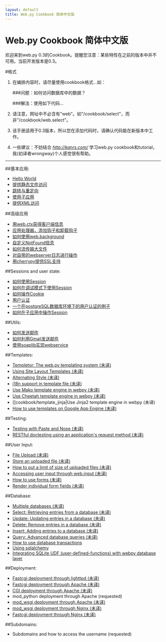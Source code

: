 ```yaml
---
layout: default
title: Web.py Cookbook 简体中文版
---
```


# Web.py Cookbook 简体中文版

欢迎来到web.py 0.3的Cookbook。提醒您注意：某些特性在之前的版本中并不可用。当前开发版本是0.3。

#格式

1. 在编排内容时，请尽量使用cookbook格式...如：
    
    ###问题：如何访问数据库中的数据？
     
    ###解法：使用如下代码...

1. 请注意，网址中不必含有"web"。如"/cookbook/select"，而非"/cookbook/web.select"。

1. 该手册适用于0.3版本，所以您在添加代码时，请确认代码能在新版本中工作。

1. 一些建议：不妨结合 *http://kanrs.com/* 学习web.py cookbook和tutorial，我(初译者wrongway)个人感觉很有帮助。


-------------------------------------------------

##基本应用:
* [Hello World](/cookbook/zh-cn/helloworld)
* [提供静态文件访问](/cookbook/zh-cn/staticfiles)
* [跳转与重定向](/cookbook/zh-cn/redirect+seeother)
* [使用子应用](/cookbook/zh-cn/subapp)
* [提供XML访问](/cookbok/zh-cn/xmlfiles)

##高级应用
* [用web.ctx获得客户端信息](/cookbook/zh-cn/ctx)
* [应用处理器，添加钩子和卸载钩子](/cookbook/zh-cn/application_processors)
* [如何使用web.background](/cookbook/zh-cn/background)
* [自定义NotFound信息](/cookbook/zh-cn/custom_notfound)
* [如何流传输大文件](/cookbook/zh-cn/streaming_large_files)
* [对自带的webserver日志进行操作](/cookbook/zh-cn/logging)
* [用cherrypy提供SSL支持](/cookbook/zh-cn/ssl)

##Sessions and user state:
* [如何使用Session](/cookbook/zh-cn/sessions)
* [如何在调试模式下使用Session](/cookbook/zh-cn/session_with_reloader)
* [如何操作Cookie](/cookbook/zh-cn/cookies)
* [用户认证](/cookbook/zh-cn/userauth)
* [一个在postgreSQL数据库环境下的用户认证的例子](/cookbook/zh-cn/userauthpgsql)
* [如何在子应用中操作Session](/cookbook/zh-cn/sessions_with_subapp)


##Utils:
* [如何发送邮件](/cookbook/zh-cn/sendmail)
* [如何利用Gmail发送邮件](/cookbook/zh-cn/sendmail_using_gmail)
* [使用soaplib实现webservice](/cookbook/zh-cn/webservice)

##Templates:
* [Templetor: The web.py templating system (未译)](http://webpy.org/docs/0.3/templetor )
* [Using Site Layout Templates (未译)](/cookbook/layout_template)
* [Alternating Style (未译)](/cookbook/alternating_style)
* [i18n support in template file (未译)](/cookbook/i18n_support_in_template_file )
* [Use Mako template engine in webpy (未译)](/cookbook/template_mako)
* [Use Cheetah template engine in webpy (未译)](/cookbook/template_cheetah)
* [[cookbook/template_jinja|Use Jinja2 template engine in webpy (未译)
* [How to use templates on Google App Engine (未译)](/cookbook/templates_on_gae)

##Testing:
* [Testing with Paste and Nose (未译)](/cookbook/testing_with_paste_and_nose)
* [RESTful doctesting using an application's request method (未译)](/cookbook/restful_doctesting_using_request)

##User Input:
* [File Upload (未译)](/cookbook/fileupload)
* [Store an uploaded file (未译)](/cookbook/storeupload)
* [How to put a limit of size of uploaded files (未译)](/cookbook/limiting_upload_size)
* [Accessing user input through web.input (未译)](/cookbook/input)
* [How to use forms (未译)](/cookbook/forms)
* [Render individual form fields (未译)](/cookbook/form_fields)

##Database:
* [Multiple databases (未译)](/cookbook/multidbs)
* [Select: Retrieving entries from a database (未译)](/cookbook/select)
* [Update: Updating entries in a database (未译)](/cookbook/update)
* [Delete: Remove entries in a database (未译)](/cookbook/delete)
* [Insert: Adding entries to a database (未译)](/Insert) 
* [Query: Advanced database queries (未译)](/cookbook/query)
* [How to use database transactions](/cookbook/transactions)
* [Using sqlalchemy](/cookbook/sqlalchemy)
* [Integrating SQLite UDF (user-defined-functions) with webpy database layer](/cookbook/sqlite-udf)


##Deployment:
* [Fastcgi deployment through lighttpd (未译)](/cookbook/fastcgi-lighttpd)
* [Fastcgi deployment through Apache (未译)](/cookbook/fastcgi-apache) 
* [CGI deployment through Apache (未译)](/cookbook/cgi-apache)
* mod_python deployment through Apache (requested)
* [mod_wsgi deployment through Apache (未译)](/cookbook/mod_wsgi-apache )
* [mod_wsgi deployment through Nginx (未译)](/cookbook/mod_wsgi-nginx )
* [Fastcgi deployment through Nginx (未译)](/cookbook/fastcgi-nginx)

##Subdomains:
* Subdomains and how to access the username (requested)